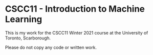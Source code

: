 # CSCC11 - Introduction to Machine Learning

This is my work for the CSCC11 Winter 2021 course at the University of Toronto, Scarborough.

Please do not copy any code or written work.
